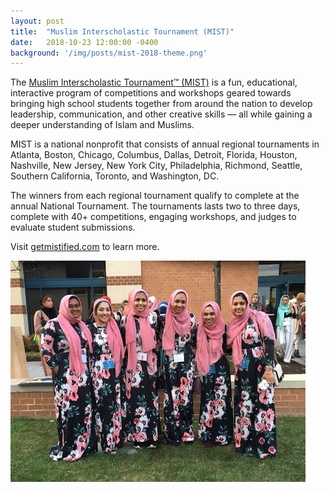 ```yaml
---
layout: post
title:  "Muslim Interscholastic Tournament (MIST)"
date:   2018-10-23 12:00:00 -0400
background: '/img/posts/mist-2018-theme.png'
---
```


The [Muslim Interscholastic Tournament&trade; (MIST)](https://www.getmistified.com/) is a fun, educational, interactive program of competitions and workshops geared towards bringing high school students together from around the nation to develop leadership, communication, and other creative skills &mdash; all while gaining a deeper understanding of Islam and Muslims.

MIST is a national nonprofit that consists of annual regional tournaments in Atlanta, Boston, Chicago, Columbus, Dallas, Detroit, Florida, Houston, Nashville, New Jersey, New York City, Philadelphia, Richmond, Seattle, Southern California, Toronto, and Washington, DC.

The winners from each regional tournament qualify to complete at the annual National Tournament. The tournaments lasts two to three days, complete with 40+ competitions, engaging workshops, and judges to evaluate student submissions.

Visit [getmistified.com](https://www.getmistified.com/) to learn more.

![Briar Woods MSA at MIST 2018](/img/posts/mist-2018.jpg)
